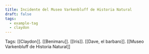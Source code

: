```yaml
---
title: Incidente del Museo Varkenbluff de Historia Natural
draft: false
tags:
  - example-tag
  - claydon
---
```

Tags: [[Claydon]]. [[Benimaru]]. [[Iris]]. [[Dave, el barbaro]]. [[Museo Varkenbluff de Historia Natural]]
